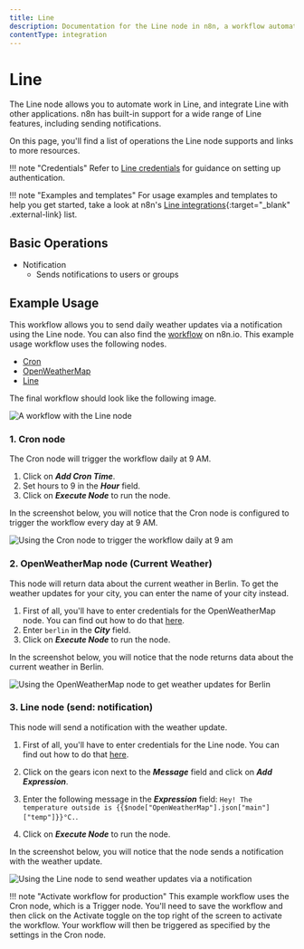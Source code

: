 ```yaml
---
title: Line
description: Documentation for the Line node in n8n, a workflow automation platform. Includes details of operations and configuration, and links to examples and credentials information.
contentType: integration
---
```


# Line

The Line node allows you to automate work in Line, and integrate Line with other applications. n8n has built-in support for a wide range of Line features, including sending notifications. 

On this page, you'll find a list of operations the Line node supports and links to more resources.

!!! note "Credentials"
    Refer to [Line credentials](/integrations/builtin/credentials/line/) for guidance on setting up authentication. 

!!! note "Examples and templates"
    For usage examples and templates to help you get started, take a look at n8n's [Line integrations](https://n8n.io/integrations/line/){:target="_blank" .external-link} list.


## Basic Operations

* Notification
    * Sends notifications to users or groups

## Example Usage

This workflow allows you to send daily weather updates via a notification using the Line node. You can also find the [workflow](https://n8n.io/workflows/773) on n8n.io. This example usage workflow uses the following nodes.
- [Cron](/integrations/builtin/core-nodes/n8n-nodes-base.cron/)
- [OpenWeatherMap](/integrations/builtin/app-nodes/n8n-nodes-base.openweathermap/)
- [Line]()

The final workflow should look like the following image.

![A workflow with the Line node](/_images/integrations/builtin/app-nodes/line/workflow.png)

### 1. Cron node

The Cron node will trigger the workflow daily at 9 AM.

1. Click on ***Add Cron Time***.
2. Set hours to 9 in the ***Hour*** field.
3. Click on ***Execute Node*** to run the node.

In the screenshot below, you will notice that the Cron node is configured to trigger the workflow every day at 9 AM.

![Using the Cron node to trigger the workflow daily at 9 am](/_images/integrations/builtin/app-nodes/line/cron_node.png)

### 2. OpenWeatherMap node (Current Weather)

This node will return data about the current weather in Berlin. To get the weather updates for your city, you can enter the name of your city instead.

1. First of all, you'll have to enter credentials for the OpenWeatherMap node. You can find out how to do that [here](/integrations/builtin/credentials/openweathermap/).
2. Enter `berlin` in the ***City*** field.
3. Click on ***Execute Node*** to run the node.

In the screenshot below, you will notice that the node returns data about the current weather in Berlin.

![Using the OpenWeatherMap node to get weather updates for Berlin](/_images/integrations/builtin/app-nodes/line/openweathermap_node.png)

### 3. Line node (send: notification)

This node will send a notification with the weather update.

1. First of all, you'll have to enter credentials for the Line node. You can find out how to do that [here](/integrations/builtin/credentials/line/).
2. Click on the gears icon next to the ***Message*** field and click on ***Add Expression***.

3. Enter the following message in the ***Expression*** field: `Hey! The temperature outside is {{$node["OpenWeatherMap"].json["main"]["temp"]}}°C.`.
4. Click on ***Execute Node*** to run the node.


In the screenshot below, you will notice that the node sends a notification with the weather update.

![Using the Line node to send weather updates via a notification](/_images/integrations/builtin/app-nodes/line/line_node.png)

!!! note "Activate workflow for production"
    This example workflow uses the Cron node, which is a Trigger node. You'll need to save the workflow and then click on the Activate toggle on the top right of the screen to activate the workflow. Your workflow will then be triggered as specified by the settings in the Cron node.


